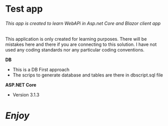 # Test app
###### This app is created to learn WebAPi in Asp.net Core and Blazor client app

This application is only created for learning purposes. There will be mistakes here and there if you are connecting to this solution. I have not used any coding standards nor any particular coding conventions.

**DB**
* This is a DB First approach
* The scrips to generate database and tables are there in dbscript.sql file

**ASP.NET Core**
* Version 3.1.3


# *Enjoy*